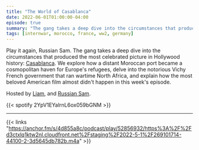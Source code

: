 ```yaml
---
title: "The World of Casablanca"
date: 2022-06-01T01:00:00-04:00
episode: true
summary: "The gang takes a deep dive into the circumstances that produced the most celebrated picture in Hollywood history"
tags: [internwar, morocco, france, ww2, germany]
---
```


Play it again, Russian Sam. The gang takes a deep dive into the circumstances that produced the most celebrated picture in Hollywood history: [Casablanca](https://letterboxd.com/film/casablanca/). We explore how a distant Moroccan port became a cosmopolitan haven for Europe's refugees, delve into the notorious Vichy French government that ran wartime North Africa, and explain how the most beloved American film almost didn't happen in this week's episode.

Hosted by [Liam](https://twitter.com/LegoRacers2), and [Russian Sam](https://twitter.com/reelCheburashka).

{{< spotify 2YpV1EYalrnL6ox059bGNM >}}

---

{{< links "https://anchor.fm/s/4d855a8c/podcast/play/52856932/https%3A%2F%2Fd3ctxlq1ktw2nl.cloudfront.net%2Fstaging%2F2022-5-1%2F269101714-44100-2-3d5645db782b.m4a" >}}
